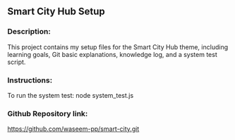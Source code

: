 ## Smart City Hub Setup

### Description:
This project contains my setup files for the Smart City Hub theme, including learning goals, Git basic explanations, knowledge log, and a system test script.

### Instructions:
To run the system test: node system_test.js

### Github Repository link: 
https://github.com/waseem-pp/smart-city.git